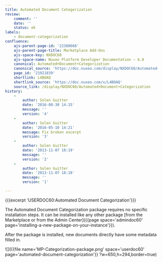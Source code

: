 ```yaml
---
title: Automated Document Categorization
review:
    comment: ''
    date: ''
    status: ok
labels:
    - document-categorization
confluence:
    ajs-parent-page-id: '22380668'
    ajs-parent-page-title: Marketplace Add-Ons
    ajs-space-key: NXDOC60
    ajs-space-name: Nuxeo Platform Developer Documentation — 6.0
    canonical: Automated+Document+Categorization
    canonical_source: 'https://doc.nuxeo.com/display/NXDOC60/Automated+Document+Categorization'
    page_id: '21921839'
    shortlink: L4BOAQ
    shortlink_source: 'https://doc.nuxeo.com/x/L4BOAQ'
    source_link: /display/NXDOC60/Automated+Document+Categorization
history:
    - 
        author: Solen Guitter
        date: '2016-08-30 14:15'
        message: ''
        version: '4'
    - 
        author: Solen Guitter
        date: '2016-05-10 14:21'
        message: Fix broken excerpt
        version: '3'
    - 
        author: Solen Guitter
        date: '2013-11-07 18:19'
        message: ''
        version: '2'
    - 
        author: Solen Guitter
        date: '2013-11-07 18:18'
        message: ''
        version: '1'

---
```

{{{excerpt 'USERDOC60:Automated Document Categorization'}}}

The Automated Document Categorization package requires no specific installation steps. It can be installed like any other package [from the Marketplace or from the Admin Center]({{page space='admindoc60' page='installing-a-new-package-on-your-instance'}}).

After the package is installed, new documents directly have some metadata filled in.

![]({{file name='MP-Categorization-package.png' space='userdoc60' page='automated-document-categorization'}} ?w=650,h=294,border=true)

&nbsp;